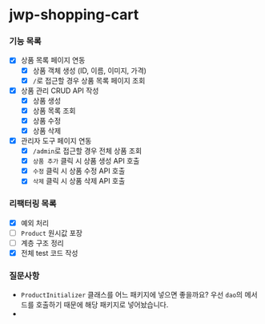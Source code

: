# jwp-shopping-cart

### 기능 목록

- [x] 상품 목록 페이지 연동
    - [x] 상품 객체 생성 (ID, 이름, 이미지, 가격)
    - [x] `/`로 접근할 경우 상품 목록 페이지 조회

- [x] 상품 관리 CRUD API 작성
    - [x] 상품 생성
    - [x] 상품 목록 조회
    - [x] 상품 수정
    - [x] 상품 삭제

- [x] 관리자 도구 페이지 연동
    - [x] `/admin`로 접근할 경우 전체 상품 조회
    - [x] `상품 추가` 클릭 시 상품 생성 API 호출
    - [x] `수정` 클릭 시 상품 수정 API 호출
    - [x] `삭제` 클릭 시 상품 삭제 API 호출

### 리팩터링 목록

- [x] 예외 처리
- [ ] `Product` 원시값 포장
- [ ] 계층 구조 정리
- [x] 전체 test 코드 작성

### 질문사항

- `ProductInitializer` 클래스를 어느 패키지에 넣으면 좋을까요? 우선 `dao`의 메서드를 호출하기 때문에 해당 패키지로 넣어놨습니다.
- 